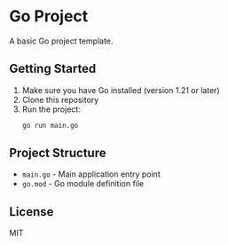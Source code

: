 # Go Project

A basic Go project template.

## Getting Started

1. Make sure you have Go installed (version 1.21 or later)
2. Clone this repository
3. Run the project:
   ```bash
   go run main.go
   ```

## Project Structure

- `main.go` - Main application entry point
- `go.mod` - Go module definition file

## License

MIT 